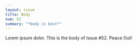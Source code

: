 ```yaml
---
layout: issue
title: Body
num: 52
summary: "*body is best*"
---
```


Lorem ipsum dolor. This is the body of Issue #52.
Peace Out!
